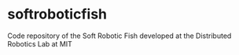 # softroboticfish
Code repository of the Soft Robotic Fish developed at the Distributed Robotics Lab at MIT

